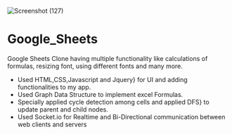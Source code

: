 ![Screenshot (127)](https://user-images.githubusercontent.com/47940591/124146600-8d4f9d80-daab-11eb-8b3d-a48187d8b744.png)
# Google_Sheets
Google Sheets Clone having multiple functionality like calculations of formulas, resizing font, using different fonts and many more.

- Used HTML,CSS,Javascript and Jquery} for UI and adding functionalities to my app.  
- Used Graph Data Structure to implement excel Formulas.
- Specially applied cycle detection among cells and applied DFS} to update parent and child nodes.
- Used Socket.io for Realtime and Bi-Directional communication between web clients and servers
